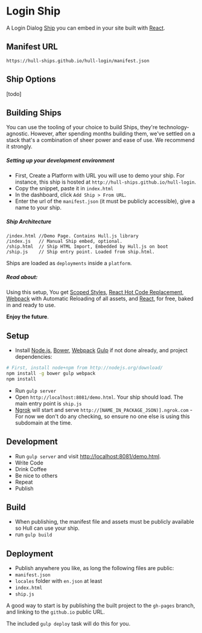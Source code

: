 Login Ship
==========

A Login Dialog [Ship](http://hull.io/ships) you can embed in your site built with [React](http://facebook.github.io/react/). 

## Manifest URL

    https://hull-ships.github.io/hull-login/manifest.json

## Ship Options

[todo]

## Building Ships

You can use the tooling of your choice to build Ships, they're technology-agnostic. However, after spending months building them, we've settled on a stack that's a combination of sheer power and ease of use. We recommend it strongly.

##### Setting up your development environment

- First, Create a Platform with URL you will use to demo your ship. For instance, this ship is hosted at `http://hull-ships.github.io/hull-login`.
- Copy the snippet, paste it in `index.html`
- In the dashboard, click `Add Ship > From URL`.
- Enter the url of the `manifest.json` (it must be publicly accessible), give a name to your ship.


##### Ship Architecture
```
/index.html //Demo Page. Contains Hull.js library
/index.js   // Manual Ship embed, optional.
/ship.html  // Ship HTML Import, Embedded by Hull.js on boot
/ship.js    // Ship entry point. Loaded from ship.html.
```

Ships are loaded as `deployments` inside a `platform`.


##### Read about:
Using this setup, You get [Scoped Styles](STYLES_SANDBOX.md), [React Hot Code Replacement](https://github.com/gaearon/react-hot-loader), [Webpack](http://webpack.github.io/) with Automatic Reloading of all assets, and [React](http://facebook.github.io/react/), for free, baked in and ready to use.

__Enjoy the future__.

## Setup
- Install [Node.js](http://nodejs.org), [Bower](http://bower.io/), [Webpack](http://webpack.github.io) [Gulp](http://gulpjs.com/) if not done already, and project dependencies:

```sh
# First, install node+npm from http://nodejs.org/download/
npm install -g bower gulp webpack
npm install
```

- Run `gulp server`
- Open `http://localhost:8081/demo.html`. Your ship should load. The main entry point is `ship.js`
- [Ngrok](https://ngrok.com/) will start and serve `http://[NAME_IN_PACKAGE_JSON)].ngrok.com` - For now we don't do any checking, so ensure no one else is using this subdomain at the time.

## Development

- Run `gulp server` and visit [http://localhost:8081/demo.html](http://localhost:8080/demo.html).
- Write Code
- Drink Coffee
- Be nice to others
- Repeat
- Publish

## Build
- When publishing, the manifest file and assets must be publicly available so Hull can use your ship.
- run `gulp build`

## Deployment
- Publish anywhere you like, as long the following files are public:
- `manifest.json`
- `locales` folder with `en.json` at least
- `index.html`
- `ship.js`
 
A good way to start is by publishing the built project to the `gh-pages` branch, and linking to the `github.io` public URL. 

The included `gulp deploy` task will do this for you.
